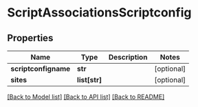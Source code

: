 # ScriptAssociationsScriptconfig

## Properties
Name | Type | Description | Notes
------------ | ------------- | ------------- | -------------
**scriptconfigname** | **str** |  | [optional] 
**sites** | **list[str]** |  | [optional] 

[[Back to Model list]](../README.md#documentation-for-models) [[Back to API list]](../README.md#documentation-for-api-endpoints) [[Back to README]](../README.md)


